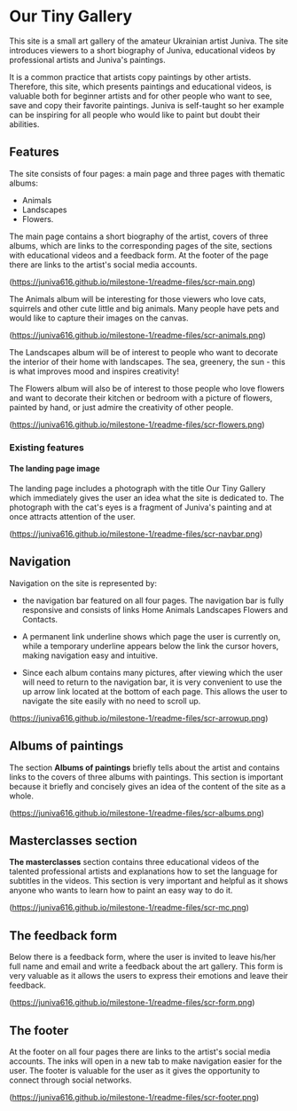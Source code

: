 # Our Tiny Gallery

This site is a small art gallery of the amateur Ukrainian artist Juniva. The site introduces viewers to a short biography of Juniva, educational videos by professional artists and Juniva's paintings.  

It is a common practice that artists copy paintings by other artists. Therefore, this site, which presents paintings and educational videos, is valuable both for beginner artists and for other people who want to see, save and copy their favorite paintings. Juniva is self-taught so her example can be inspiring for all people who would like to paint but doubt their abilities.

## Features

The site consists of four pages: a main page and three pages with thematic albums: 
- Animals 
- Landscapes  
- Flowers.

The main page contains a short biography of the artist, covers of three albums, which are links to the corresponding pages of the site, sections with educational videos and a feedback form. At the footer of the page there are links to the artist's social media accounts.

 (https://juniva616.github.io/milestone-1/readme-files/scr-main.png)

The Animals album will be interesting for those viewers who love cats, squirrels and other cute little and big animals. Many people have pets and would like to capture their images on the canvas.

(https://juniva616.github.io/milestone-1/readme-files/scr-animals.png)

The Landscapes album will be of interest to people who want to decorate the interior of their home with landscapes. The sea, greenery, the sun - this is what improves mood and inspires creativity! 

The Flowers album will also be of interest to those people who love flowers and want to decorate their kitchen or bedroom with a picture of flowers, painted by hand, or just admire the creativity of other people.

(https://juniva616.github.io/milestone-1/readme-files/scr-flowers.png)


### Existing features


#### The landing page image

The landing page includes a photograph with the title Our Tiny Gallery which immediately gives the user an idea what the site is dedicated to. The photograph with the cat's eyes is a fragment of Juniva's painting and at once attracts attention of the user.

(https://juniva616.github.io/milestone-1/readme-files/scr-navbar.png)

## Navigation

Navigation on the site is represented by:
- the navigation bar featured on all four pages. The navigation bar is fully responsive and consists of links Home Animals Landscapes Flowers and Contacts.
- A permanent link underline shows which page the user is currently on, while a temporary underline appears below the link the cursor hovers, making navigation easy and intuitive.

- Since each album contains many pictures, after viewing which the user will need to return to the navigation bar, it is very convenient to use the up arrow link located at the bottom of each page. This allows the user to navigate the site  easily with no need to scroll up.

(https://juniva616.github.io/milestone-1/readme-files/scr-arrowup.png)

## Albums of paintings

The section **Albums of paintings** briefly tells about the artist and contains links to the covers of three albums with paintings. This section is important because it briefly and concisely gives an idea of  the content of the site as a whole.

(https://juniva616.github.io/milestone-1/readme-files/scr-albums.png)

## Masterclasses section

**The masterclasses** section contains  three educational videos of the talented professional artists and explanations how to set the language for subtitles in the videos. This section is very important and helpful as it shows anyone who wants to learn how to paint an easy way to do it.

(https://juniva616.github.io/milestone-1/readme-files/scr-mc.png)

## The feedback form

Below there is a feedback form, where the user is invited to leave his/her full name and email and write a feedback about the art gallery.
This form is very valuable as it allows the users to express their emotions and leave their feedback.

(https://juniva616.github.io/milestone-1/readme-files/scr-form.png)

## The footer

 At the footer on all four pages there are links to the artist's social media accounts. The inks will open in a new tab to make navigation easier for the user. The footer is valuable for the user as it gives the opportunity to connect through social networks.

 
(https://juniva616.github.io/milestone-1/readme-files/scr-footer.png)